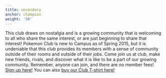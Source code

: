 ```yaml
---
title: secondary
anchor: champion
weight: '50'
---
```

This club draws on nostalgia and is a growing community that is welcoming to all who share the same interest, or are just beginning to share that interest! Pokemon Club is new to Campus as of Spring 2015, but it is undeniable that this club provides its members with a sense of community outside of their rooms and outside of their jobs. Come join us at club, make new friends, rivals, and discover what it is like to be a part of our growing community. Remember, anyone can join, and there are no member fees! [Sign up here!](https://docs.google.com/forms/d/e/1FAIpQLSeAsRakKNAyl3sm0C4UjjHF2xF5I6ZgbWq47DXJxbVAn56Dhw/viewform) You can also [buy our Club T-shirt here!](https://www.teepublic.com/show/372613-pokemon-club-t-shirt-2016)
